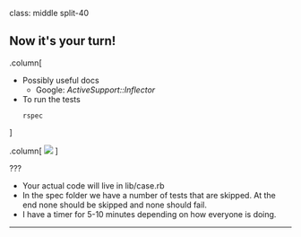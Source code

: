 class: middle split-40
## Now it's your turn!

.column[
- Possibly useful docs
  - Google: _ActiveSupport::Inflector_
- To run the tests
  ```shell
  rspec
  ```
]

.column[
![](http://i.giphy.com/qo5oCeOmj9voc.gif)
]

???

- Your actual code will live in lib/case.rb
- In the spec folder we have a number of tests that are skipped. At the end none
  should be skipped and none should fail.
- I have a timer for 5-10 minutes depending on how everyone is doing.
---
